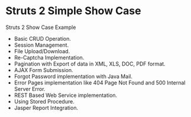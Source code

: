 Struts 2 Simple Show Case
========================

Struts 2 Show Case Example

* Basic CRUD Operation.
* Session Management.
* File Upload/Download.
* Re-Captcha Implementation.
* Pagination with Export of data in XML, XLS, DOC, PDF format.
* AJAX Form Submission.
* Forgot Password implementation with Java Mail.
* Error Pages implementation like 404 Page Not Found and 500 Internal Server Error.
* REST Based Web Service implementation.
* Using Stored Procedure.
* Jasper Report Integration.